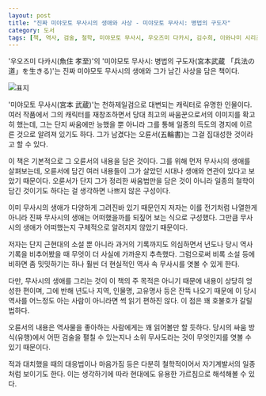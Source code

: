 ```yaml
---
layout: post
title: "진짜 미야모토 무사시의 생애와 사상 - 미야모토 무사시: 병법의 구도자"
category: 도서
tags: [책, 역사, 검술, 철학, 미야모토 무사시, 우오즈미 다카시, 김수희, 이와나미 시리즈, 에이케이커뮤니케이션즈, 서평]
---
```


'우오즈미 다카시(魚住 孝至)'의
'미야모토 무사시: 병법의 구도자(宮本武蔵 「兵法の道」を生きる)'는
진짜 미야모토 무사시의 생애와 그가 남긴 사상을 담은 책이다.

![표지](https://images2.imgbox.com/9c/1c/omqtRM8M_o.jpg)

'미야모토 무사시(宮本 武蔵)'는 천하제일검으로 대변되는 캐릭터로 유명한 인물이다.
여러 작품에서 그의 캐릭터를 재창조하면서 당대 최고의 싸움꾼으로서의 이미지를 확고히 했는데,
그는 단지 싸움에만 능했을 뿐 아니라
그를 통해 일종의 득도의 경지에 이르른 것으로 알려져 있기도 하다.
그가 남겼다는 오륜서(五輪書)는 그걸 집대성한 것이라고 할 수 있다.

이 책은 기본적으로 그 오륜서의 내용을 담은 것이다.
그를 위해 먼저 무사시의 생애를 살펴보는데,
오륜서에 담긴 여러 내용들이 그가 살았던 시대나 생애와 연관이 있다고 보았기 때문이다.
오륜서가 단지 그가 정리한 싸움법만을 담은 것이 아니라
일종의 철학이 담긴 것이기도 하다는 걸 생각하면 나쁘지 않은 구성이다.

이미 무사시의 생애가 다양하게 그려진바 있기 때문인지
저자는 이를 전기처럼 나열한게 아니라
진짜 무사시의 생애는 어떠했을까를 되짚어 보는 식으로 구성했다.
그만큼 무사시의 생애가 어떠했는지 구체적으로 알려지지 않았기 때문이다.

저자는 단지 근현대의 소설 뿐 아니라 과거의 기록까지도 의심하면서
년도나 당시 역사기록을 비추어봤을 때 무엇이 더 사실에 가까운지 추측했다.
그럼으로써 비록 소설 등에 비하면 좀 밋밋하기는 하나
훨씬 더 현실적인 역사 속 무사시를 엿볼 수 있게 한다.

다만, 무사시의 생애를 그리는 것이 이 책의 주 목적은 아니기 때문에
내용이 상당히 엉성한 편이며,
그에 반해 년도나 지역, 인물명, 고유명사 등은 잔뜩 나오기 때문에
이 당시 역사를 어느정도 아는 사람이 아니라면 썩 읽기 편하진 않다.
이 점은 꽤 호불호가 갈릴 법하다.

오륜서의 내용은 역사물을 좋아하는 사람에게는 꽤 읽어볼만 할 듯하다.
당시의 싸움 방식(유행)에서 어떤 검술을 펼칠 수 있는지나
소위 무사도라는 것이 무엇인지를 엿볼 수 있기 때문이다.

적과 대치했을 때의 대응법이나 마음가짐 등은 다분히 철학적이어서 자기계발서의 일종처럼 보이기도 한다.
이는 생각하기에 따라 현대에도 유용한 가르침으로 해석해볼 수 있다.
